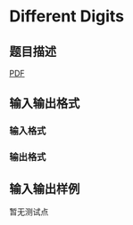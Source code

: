 # Different Digits

## 题目描述

[problemUrl]: https://uva.onlinejudge.org/index.php?option=com_onlinejudge&Itemid=8&category=446&page=show_problem&problem=4087

[PDF](https://uva.onlinejudge.org/external/13/p1341.pdf)

## 输入输出格式

### 输入格式

### 输出格式

## 输入输出样例

暂无测试点

